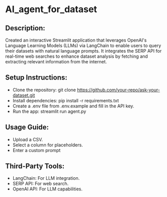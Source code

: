 # AI_agent_for_dataset

## Description:
Created an interactive Streamlit application that leverages OpenAI's Language Learning Models (LLMs) via LangChain to enable users to query their datasets with natural language prompts. It integrates the SERP API for real-time web searches to enhance dataset analysis by fetching and extracting relevant information from the internet.

## Setup Instructions:
- Clone the repository: git clone https://github.com/your-repo/ask-your-dataset.git
- Install dependencies: pip install -r requirements.txt
- Create a .env file from .env.example and fill in the API key.
- Run the app: streamlit run agent.py

## Usage Guide:
- Upload a CSV.
- Select a column for placeholders.
- Enter a custom prompt

## Third-Party Tools:
- LangChain: For LLM integration.
- SERP API: For web search.
- OpenAI API: For LLM capabilities.

